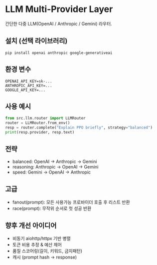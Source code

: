 # LLM Multi-Provider Layer

간단한 다중 LLM(OpenAI / Anthropic / Gemini) 라우터.

## 설치 (선택 라이브러리)
```
pip install openai anthropic google-generativeai
```

## 환경 변수
```
OPENAI_API_KEY=sk-...
ANTHROPIC_API_KEY=...
GOOGLE_API_KEY=...
```

## 사용 예시
```python
from src.llm.router import LLMRouter
router = LLMRouter.from_env()
resp = router.complete("Explain PPO briefly", strategy="balanced")
print(resp.provider, resp.text)
```

## 전략
- balanced: OpenAI -> Anthropic -> Gemini
- reasoning: Anthropic -> OpenAI -> Gemini
- speed: Gemini -> OpenAI -> Anthropic

## 고급
- fanout(prompt): 모든 사용가능 프로바이더 호출 후 리스트 반환
- race(prompt): 무작위 순서로 첫 성공 반환

## 향후 개선 아이디어
- 비동기 aiohttp/httpx 기반 병렬
- 토큰 비용 추정 & 예산 제어
- 품질 스코어링(길이, 키워드, 금지패턴)
- 캐시 (prompt hash -> response)

